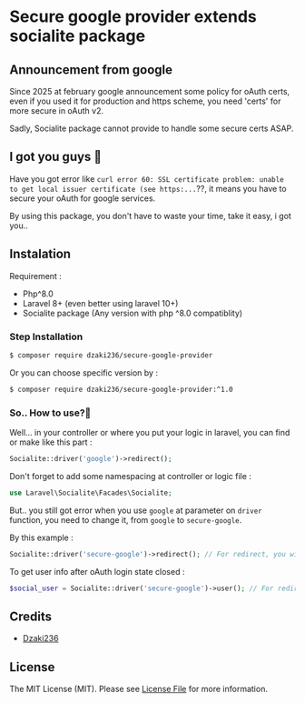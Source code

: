 ﻿# Secure google provider extends socialite package
## Announcement from google
Since 2025 at february google announcement some  policy for oAuth certs, even if you used it for production and https scheme, you need 'certs' for more secure in oAuth v2.

Sadly, Socialite package cannot provide to handle some secure certs ASAP.

## I got you guys 🙌
Have you got error like ```curl error 60: SSL certificate problem: unable to get local issuer certificate (see https:...```??, it means you have to secure your oAuth for google services.

By using this package, you don't have to waste your time, take it easy, i got you..

## Instalation
Requirement :
- Php^8.0
- Laravel 8+ (even better using laravel 10+)
- Socialite package (Any version with php ^8.0 compatiblity)
### Step Installation
```bash
$ composer require dzaki236/secure-google-provider
```
Or you can choose specific version by :
```bash
$ composer require dzaki236/secure-google-provider:^1.0
```
### So.. How to use?🤔
Well... in your controller or where you put your logic in laravel, you can find or make like this part :
```php
Socialite::driver('google')->redirect();
```
Don't forget to add some namespacing at controller or logic file :
```php
use Laravel\Socialite\Facades\Socialite;
```

But.. you still got error when you use ```google``` at parameter on ```driver``` function, you need to change it, from ```google``` to ```secure-google```.

By this example :
```php
Socialite::driver('secure-google')->redirect(); // For redirect, you will redirect to page oAuth by google services
```
To get user info after oAuth login state closed :
```php
$social_user = Socialite::driver('secure-google')->user(); // For redirect, you will redirect to page oAuth by google services
```
## Credits
- [Dzaki236](https://github.com/dzaki236)
## License
The MIT License (MIT). Please see [License File](https://github.com/dzaki236/secure-google-provider/blob/main/License) for more information.
